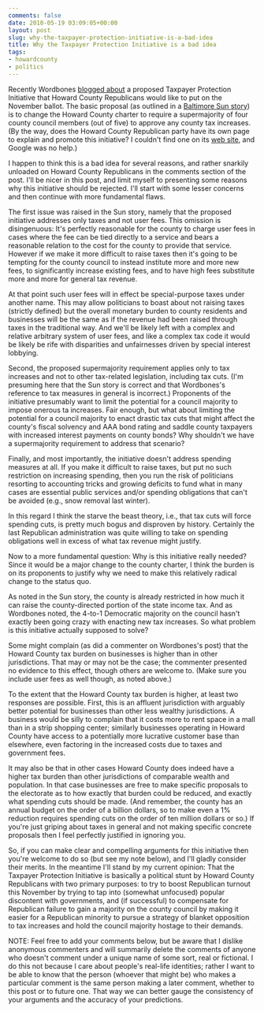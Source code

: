 ```yaml
---
comments: false
date: 2010-05-19 03:09:05+00:00
layout: post
slug: why-the-taxpayer-protection-initiative-is-a-bad-idea
title: Why the Taxpayer Protection Initiative is a bad idea
tags:
- howardcounty
- politics
---
```


Recently Wordbones [blogged about](http://writing-the-wrongs.blogspot.com/2010/05/scene-this-week-in_17.html) a proposed Taxpayer Protection Initiative that Howard County Republicans would like to put on the November ballot. The basic proposal (as outlined in a [Baltimore Sun story](http://www.baltimoresun.com/news/maryland/howard/bs-md-ho-taxes-gop-20100510,0,2688172.story)) is to change the Howard County charter to require a supermajority of four county council members (out of five) to approve any county tax increases. (By the way, does the Howard County Republican party have its own page to explain and promote this initiative? I couldn't find one on its [web site](http://www.hocogop.com/), and Google was no help.)

I happen to think this is a bad idea for several reasons, and rather snarkily unloaded on Howard County Republicans in the comments section of the post. I'll be nicer in this post, and limit myself to presenting some reasons why this initiative should be rejected. I'll start with some lesser concerns and then continue with more fundamental flaws.

The first issue was raised in the Sun story, namely that the proposed initiative addresses only taxes and not user fees. This omission is disingenuous: It's perfectly reasonable for the county to charge user fees in cases where the fee can be tied directly to a service and bears a reasonable relation to the cost for the county to provide that service. However if we make it more difficult to raise taxes then it's going to be tempting for the county council to instead institute more and more new fees, to significantly increase existing fees, and to have high fees substitute more and more for general tax revenue.

At that point such user fees will in effect be special-purpose taxes under another name. This may allow politicians to boast about not raising taxes (strictly defined) but the overall monetary burden to county residents and businesses will be the same as if the revenue had been raised through taxes in the traditional way. And we'll be likely left with a complex and relative arbitrary system of user fees, and like a complex tax code it would be likely be rife with disparities and unfairnesses driven by special interest lobbying.

Second, the proposed supermajority requirement applies only to tax increases and not to other tax-related legislation, including tax cuts. (I'm presuming here that the Sun story is correct and that Wordbones's reference to tax measures in general is incorrect.) Proponents of the initiative presumably want to limit the potential for a council majority to impose onerous ta increases. Fair enough, but what about limiting the potential for a council majority to enact drastic tax cuts that might affect the county's fiscal solvency and AAA bond rating and saddle county taxpayers with increased interest payments on county bonds? Why shouldn't we have a supermajority requirement to address that scenario?

Finally, and most importantly, the initiative doesn't address spending measures at all. If you make it difficult to raise taxes, but put no such restriction on increasing spending, then you run the risk of politicians resorting to accounting tricks and growing deficits to fund what in many cases are essential public services and/or spending obligations that can't be avoided (e.g., snow removal last winter).

In this regard I think the starve the beast theory, i.e., that tax cuts will force spending cuts, is pretty much bogus and disproven by history. Certainly the last Republican administration was quite willing to take on spending obligations well in excess of what tax revenue might justify.

Now to a more fundamental question: Why is this initiative really needed? Since it would be a major change to the county charter, I think the burden is on its proponents to justify why we need to make this relatively radical change to the status quo.

As noted in the Sun story, the county is already restricted in how much it can raise the county-directed portion of the state income tax. And as Wordbones noted, the 4-to-1 Democratic majority on the council hasn't exactly been going crazy with enacting new tax increases. So what problem is this initiative actually supposed to solve?

Some might complain (as did a commenter on Wordbones's post) that the Howard County tax burden on businesses is higher than in other jurisdictions. That may or may not be the case; the commenter presented no evidence to this effect, though others are welcome to. (Make sure you include user fees as well though, as noted above.)

To the extent that the Howard County tax burden is higher, at least two responses are possible. First, this is an affluent jurisdiction with arguably better potential for businesses than other less wealthy jurisdictions. A business would be silly to complain that it costs more to rent space in a mall than in a strip shopping center; similarly businesses operating in Howard County have access to a potentially more lucrative customer base than elsewhere, even factoring in the increased costs due to taxes and government fees.

It may also be that in other cases Howard County does indeed have a higher tax burden than other jurisdictions of comparable wealth and population. In that case businesses are free to make specific proposals to the electorate as to how exactly that burden could be reduced, and exactly  what spending cuts should be made. (And remember, the county has an annual budget on the order of a billion dollars, so to make even a 1% reduction requires spending cuts on the order of ten million dollars or so.) If you're just griping about taxes in general and not making specific concrete proposals then I feel perfectly justified in ignoring you.

So, if you can make clear and compelling arguments for this initiative then you're welcome to do so (but see my note below), and I'll gladly consider their merits. In the meantime I'll stand by my current opinion: That the Taxpayer Protection Initiative is basically a political stunt by Howard County Republicans with two primary purposes: to try to boost Republican turnout this November by trying to tap into (somewhat unfocused) popular discontent with governments, and (if successful) to compensate for Republican failure to gain a majority on the county council by making it easier for a Republican minority to pursue a strategy of blanket opposition to tax increases and hold the council majority hostage to their demands.

NOTE: Feel free to add your comments below, but be aware that I dislike anonymous commenters and will summarily delete the comments of anyone who doesn't comment under a unique name of some sort, real or fictional. I do this not because I care about people's real-life identities; rather I want to be able to know that the person (whoever that might be) who makes a particular comment is the same person making a later comment, whether to this post or to future one. That way we can better gauge the consistency of your arguments and the accuracy of your predictions.

